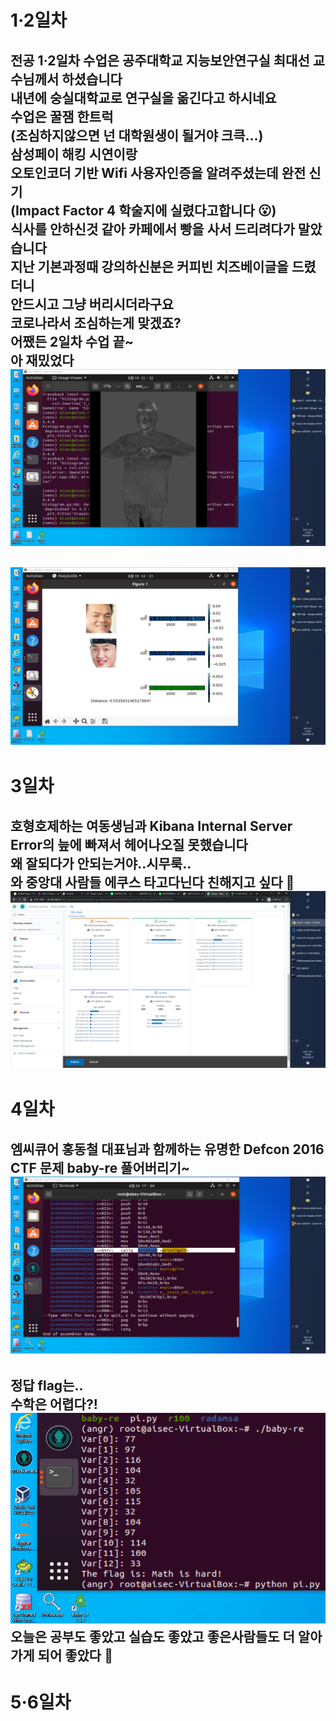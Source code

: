 # 1·2일차    
전공 1·2일차 수업은 공주대학교 지능보안연구실 최대선 교수님께서 하셨습니다  
내년에 숭실대학교로 연구실을 옮긴다고 하시네요   
수업은 꿀잼 한트럭   
(조심하지않으면 넌 대학원생이 될거야 크큭...)  
삼성페이 해킹 시연이랑  
오토인코더 기반 Wifi 사용자인증을 알려주셨는데 완전 신기  
(Impact Factor 4 학술지에 실렸다고합니다 😮)  
식사를 안하신것 같아 카페에서 빵을 사서 드리려다가 말았습니다   
지난 기본과정때 강의하신분은 커피빈 치즈베이글을 드렸더니  
안드시고 그냥 버리시더라구요   
코로나라서 조심하는게 맞겠죠?   
어쨌든 2일차 수업 끝~  
아 재밌었다  
![title](../srcs/MTCNN_1.png)  
-----
![title](../srcs/MTCNN_2.png)  
-----
# 3일차   
호형호제하는 여동생님과 Kibana Internal Server Error의 늪에 빠져서 헤어나오질 못했습니다  
왜 잘되다가 안되는거야..시무룩..    
와 중앙대 사람들 에쿠스 타고다닌다 친해지고 싶다 🐸  
![title](../srcs/kibana.png)  
-----
# 4일차   
엠씨큐어 홍동철 대표님과 함께하는 
유명한 Defcon 2016 CTF 문제 baby-re 풀어버리기~  
![title](../srcs/baby_re1.PNG)  
-----
정답 flag는..  
수학은 어렵다?!  
![title](../srcs/baby_re2.PNG)  
오늘은 공부도 좋았고 실습도 좋았고 좋은사람들도 더 알아가게 되어 좋았다 🥰  
-----
# 5·6일차   
